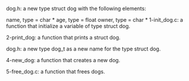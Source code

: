 dog.h: a new type struct dog with the following elements:

name, type = char *
age, type = float
owner, type = char *
1-init_dog.c: a function that initialize a variable of type struct dog.

2-print_dog: a function that prints a struct dog.

dog.h: a new type dog_t as a new name for the type struct dog.

4-new_dog: a function that creates a new dog.

5-free_dog.c: a function that frees dogs.
